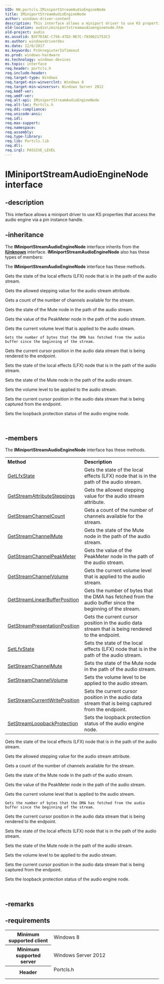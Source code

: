 ```yaml
---
UID: NN.portcls.IMiniportStreamAudioEngineNode
title: IMiniportStreamAudioEngineNode
author: windows-driver-content
description: This interface allows a miniport driver to use KS properties that access the audio engine via a pin instance handle.
old-location: audio\iminiportstreamaudioenginenode.htm
old-project: audio
ms.assetid: B3F7D3AC-C756-47D2-9E7C-7930621753C3
ms.author: windowsdriverdev
ms.date: 12/6/2017
ms.keywords: PcUnregisterIoTimeout
ms.prod: windows-hardware
ms.technology: windows-devices
ms.topic: interface
req.header: portcls.h
req.include-header: 
req.target-type: Windows
req.target-min-winverclnt: Windows 8
req.target-min-winversvr: Windows Server 2012
req.kmdf-ver: 
req.umdf-ver: 
req.alt-api: IMiniportStreamAudioEngineNode
req.alt-loc: Portcls.h
req.ddi-compliance: 
req.unicode-ansi: 
req.idl: 
req.max-support: 
req.namespace: 
req.assembly: 
req.type-library: 
req.lib: Portcls.lib
req.dll: 
req.irql: PASSIVE_LEVEL
---
```


# IMiniportStreamAudioEngineNode interface



## -description
This interface allows a miniport driver to use KS properties that access the audio engine via a pin instance handle.


## -inheritance
The <b xmlns:loc="http://microsoft.com/wdcml/l10n">IMiniportStreamAudioEngineNode</b> interface inherits from the <a href="com.iunknown" xmlns:loc="http://microsoft.com/wdcml/l10n"><b>IUnknown</b></a> interface. <b>IMiniportStreamAudioEngineNode</b> also has these types of members:

The <b>IMiniportStreamAudioEngineNode</b> interface has these methods.

Gets the state of the local effects (LFX) node that is in the path of the audio stream.

Gets the allowed stepping value for the audio stream attribute.

Gets a count of the number of channels available for the stream.

Gets the state of the Mute node in the path of the audio stream.

Gets the value of the PeakMeter node in the path of the audio stream.

Gets the current volume level that is applied to the audio stream.

	Gets the number of bytes that the DMA has fetched from the audio buffer since the beginning of the stream.

Gets the current cursor position in the audio data stream that is being rendered to the endpoint.

Sets the state of the local effects (LFX) node that is in the path of the audio stream.

Sets the state of the Mute node in the path of the audio stream.

Sets the volume level to be applied to the audio stream.

Sets the current cursor position in the audio data stream that is being captured from the endpoint.

Sets the loopback protection status of the audio engine node.

 

## -members
The <b>IMiniportStreamAudioEngineNode</b> interface has these methods.
<table class="members" id="memberListMethods">
<tr>
<th align="left" width="37%">Method</th>
<th align="left" width="63%">Description</th>
</tr>
<tr data="declared;">
<td align="left" width="37%">
<a href="audio.iminiportstreamaudioenginenode_getlfxstate">GetLfxState</a>
</td>
<td align="left" width="63%">
Gets the state of the local effects (LFX) node that is in the path of the audio stream.
</td>
</tr>
<tr data="declared;">
<td align="left" width="37%">
<a href="audio.iminiportstreamaudioenginenode_getstreamattributesteppings">GetStreamAttributeSteppings</a>
</td>
<td align="left" width="63%">
Gets the allowed stepping value for the audio stream attribute.
</td>
</tr>
<tr data="declared;">
<td align="left" width="37%">
<a href="audio.iminiportstreamaudioenginenode_getstreamchannelcount">GetStreamChannelCount</a>
</td>
<td align="left" width="63%">
Gets a count of the number of channels available for the stream.
</td>
</tr>
<tr data="declared;">
<td align="left" width="37%">
<a href="audio.iminiportstreamaudioenginenode_getstreamchannelmute">GetStreamChannelMute</a>
</td>
<td align="left" width="63%">
Gets the state of the Mute node in the path of the audio stream.
</td>
</tr>
<tr data="declared;">
<td align="left" width="37%">
<a href="audio.iminiportstreamaudioenginenode_getstreamchannelpeakmeter">GetStreamChannelPeakMeter</a>
</td>
<td align="left" width="63%">
Gets the value of the PeakMeter node in the path of the audio stream.
</td>
</tr>
<tr data="declared;">
<td align="left" width="37%">
<a href="audio.iminiportstreamaudioenginenode_getstreamchannelvolume">GetStreamChannelVolume</a>
</td>
<td align="left" width="63%">
Gets the current volume level that is applied to the audio stream.
</td>
</tr>
<tr data="declared;">
<td align="left" width="37%">
<a href="audio.iminiportstreamaudioenginenode_getstreamlinearbufferposition">GetStreamLinearBufferPosition</a>
</td>
<td align="left" width="63%">
	Gets the number of bytes that the DMA has fetched from the audio buffer since the beginning of the stream.
</td>
</tr>
<tr data="declared;">
<td align="left" width="37%">
<a href="audio.iminiportstreamaudioenginenode_getstreampresentationposition">GetStreamPresentationPosition</a>
</td>
<td align="left" width="63%">
Gets the current cursor position in the audio data stream that is being rendered to the endpoint.
</td>
</tr>
<tr data="declared;">
<td align="left" width="37%">
<a href="audio.iminiportstreamaudioenginenode_setlfxstate">SetLfxState</a>
</td>
<td align="left" width="63%">
Sets the state of the local effects (LFX) node that is in the path of the audio stream.
</td>
</tr>
<tr data="declared;">
<td align="left" width="37%">
<a href="audio.iminiportstreamaudioenginenode_setstreamchannelmute">SetStreamChannelMute</a>
</td>
<td align="left" width="63%">
Sets the state of the Mute node in the path of the audio stream.
</td>
</tr>
<tr data="declared;">
<td align="left" width="37%">
<a href="audio.iminiportstreamaudioenginenode_setstreamchannelvolume">SetStreamChannelVolume</a>
</td>
<td align="left" width="63%">
Sets the volume level to be applied to the audio stream.
</td>
</tr>
<tr data="declared;">
<td align="left" width="37%">
<a href="audio.iminiportstreamaudioenginenode_setstreamcurrentwriteposition">SetStreamCurrentWritePosition</a>
</td>
<td align="left" width="63%">
Sets the current cursor position in the audio data stream that is being captured from the endpoint.
</td>
</tr>
<tr data="declared;">
<td align="left" width="37%">
<a href="audio.iminiportstreamaudioenginenode_setstreamloopbackprotection">SetStreamLoopbackProtection</a>
</td>
<td align="left" width="63%">
Sets the loopback protection status of the audio engine node.
</td>
</tr>
</table>Gets the state of the local effects (LFX) node that is in the path of the audio stream.

Gets the allowed stepping value for the audio stream attribute.

Gets a count of the number of channels available for the stream.

Gets the state of the Mute node in the path of the audio stream.

Gets the value of the PeakMeter node in the path of the audio stream.

Gets the current volume level that is applied to the audio stream.

	Gets the number of bytes that the DMA has fetched from the audio buffer since the beginning of the stream.

Gets the current cursor position in the audio data stream that is being rendered to the endpoint.

Sets the state of the local effects (LFX) node that is in the path of the audio stream.

Sets the state of the Mute node in the path of the audio stream.

Sets the volume level to be applied to the audio stream.

Sets the current cursor position in the audio data stream that is being captured from the endpoint.

Sets the loopback protection status of the audio engine node.

 

## -remarks


## -requirements
<table>
<tr>
<th width="30%">
Minimum supported client
</th>
<td width="70%">
Windows 8
</td>
</tr>
<tr>
<th width="30%">
Minimum supported server
</th>
<td width="70%">
Windows Server 2012
</td>
</tr>
<tr>
<th width="30%">
Header
</th>
<td width="70%">
<dl>
<dt>Portcls.h</dt>
</dl>
</td>
</tr>
</table>